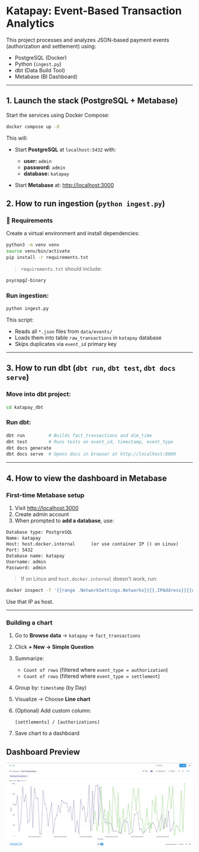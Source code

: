 # Katapay: Event-Based Transaction Analytics

This project processes and analyzes JSON-based payment events (authorization and settlement) using:

- PostgreSQL (Docker)
- Python (`ingest.py`)
- dbt (Data Build Tool)
- Metabase (BI Dashboard)

---

## 1. Launch the stack (PostgreSQL + Metabase)

Start the services using Docker Compose:

```bash
docker compose up -d
```

This will:

* Start **PostgreSQL** at `localhost:5432` with:

  * **user:** `admin`
  * **password:** `admin`
  * **database:** `katapay`
* Start **Metabase** at: [http://localhost:3000](http://localhost:3000)


## 2. How to run ingestion (`python ingest.py`)

### 🔧 Requirements

Create a virtual environment and install dependencies:

```bash
python3 -m venv venv
source venv/bin/activate
pip install -r requirements.txt
```

> `requirements.txt` should include:

```txt
psycopg2-binary
```

### Run ingestion:

```bash
python ingest.py
```

This script:

* Reads all `*.json` files from `data/events/`
* Loads them into table `raw_transactions` in `katapay` database
* Skips duplicates via `event_id` primary key

---

## 3. How to run dbt (`dbt run`, `dbt test`, `dbt docs serve`)

### Move into dbt project:

```bash
cd katapay_dbt
```

### Run dbt:

```bash
dbt run         # Builds fact_transactions and dim_time
dbt test        # Runs tests on event_id, timestamp, event_type
dbt docs generate
dbt docs serve  # Opens docs in browser at http://localhost:8000
```

---

## 4. How to view the dashboard in Metabase

### First-time Metabase setup

1. Visit [http://localhost:3000](http://localhost:3000)
2. Create admin account
3. When prompted to **add a database**, use:

```
Database type: PostgreSQL
Name: katapay
Host: host.docker.internal      (or use container IP () on Linux)
Port: 5432
Database name: katapay
Username: admin
Password: admin
```

> If on Linux and `host.docker.internal` doesn't work, run:

```bash
docker inspect -f '{{range .NetworkSettings.Networks}}{{.IPAddress}}{{end}}' katapay-db
```

Use that IP as host.

---

### Building a chart

1. Go to **Browse data** → `katapay` → `fact_transactions`
2. Click **+ New → Simple Question**
3. Summarize:

   * `Count of rows` (filtered where `event_type = authorization`)
   * `Count of rows` (filtered where `event_type = settlement`)
4. Group by: `timestamp` (by Day)
5. Visualize → Choose **Line chart**
6. (Optional) Add custom column:

   ```text
   [settlements] / [authorizations]
   ```
7. Save chart to a dashboard

## Dashboard Preview

![Dashboard](visualdiagram.jpeg)
